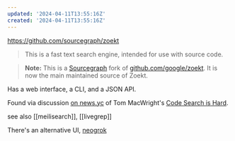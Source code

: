 ```yaml
---
updated: '2024-04-11T13:55:16Z'
created: '2024-04-11T13:55:16Z'
---
```

https://github.com/sourcegraph/zoekt

> This is a fast text search engine, intended for use with source code.

> **Note:** This is a [Sourcegraph](https://github.com/sourcegraph/zoekt) fork of [github.com/google/zoekt](https://github.com/google/zoekt). It is now the main maintained source of Zoekt.

Has a web interface, a CLI, and a JSON API.

Found via discussion [on news.yc](https://news.ycombinator.com/item?id=39993976) of Tom MacWright's [Code Search is Hard](https://blog.val.town/blog/search-notes/).

see also [[meilisearch]], [[livegrep]]

There's an alternative UI, [neogrok](https://github.com/isker/neogrok)